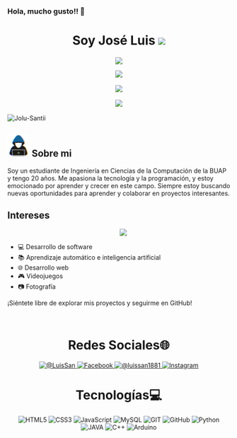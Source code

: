### Hola, mucho gusto!! 👋
<h1 align="center"><b> Soy José Luis </b><img src="https://media.giphy.com/media/hvRJCLFzcasrR4ia7z/giphy.gif" width="35"></h1>
<p align="center">
<img align="center" height="200" src="https://media.giphy.com/media/ao9DUiTKH60XS/giphy.gif"/>
<p align="center">
  <a href="https://github.com/DenverCoder1/readme-typing-svg">
    <img src="https://readme-typing-svg.herokuapp.com?font=Time+New+Roman&color=cyan&size=35&center=true&vCenter=true&width=1500&height=50&lines=Estudiante+de+la&startFromZero=true">
  </a>
</p>

<p align="center">
  <a href="https://github.com/DenverCoder1/readme-typing-svg">
    <img src="https://readme-typing-svg.herokuapp.com?font=Time+New+Roman&color=cyan&size=35&center=true&vCenter=true&width=1500&height=50&lines=Benemérita+Universidad+Autónoma+de+Puebla&startFromZero=true">
  </a>
</p>

<p align="center">
  <a href="https://github.com/DenverCoder1/readme-typing-svg">
    <img src="https://readme-typing-svg.herokuapp.com?font=Time+New+Roman&color=cyan&size=35&center=true&vCenter=true&width=1500&height=50&lines=Facultad+Ciencias+de+la+Computación&startFromZero=true">
  </a>
</p>

<p align="left"> 
  <p align="left"> <img src="https://komarev.com/ghpvc/?username=Jolu-Santii&label=Profile%20views&color=0e75b6&style=flat" alt="Jolu-Santii" /> </p>

  </p>
 
## <picture><img src = "https://github.com/0xAbdulKhalid/0xAbdulKhalid/raw/main/assets/mdImages/about_me.gif" width = 50px></picture> **Sobre mi**


Soy un estudiante de Ingeniería en Ciencias de la Computación de la BUAP y tengo 20 años. Me apasiona la tecnología y la programación, y estoy emocionado por aprender y crecer en este campo. Siempre estoy buscando nuevas oportunidades para aprender y colaborar en proyectos interesantes.

## Intereses

<picture> <img align="right" src="https://github.com/7oSkaaa/7oSkaaa/blob/main/Images/Right_Side.gif?raw=true" width = 250px></picture>

<br>

- 💻 Desarrollo de software
- 📚 Aprendizaje automático e inteligencia artificial
- 🌐 Desarrollo web
- 🎮 Videojuegos
- 📷 Fotografía

¡Siéntete libre de explorar mis proyectos y seguirme en GitHub!



<br>
<h1 align="center"> Redes Sociales🌐 </h1>

<body>
    <div class="centered">
      <div align="center">
        <a href="mailto:l57527390@gmail.com" target="blank">
            <img src="https://img.shields.io/badge/Gmail-D14836?style=for-the-badge&logo=gmail&logoColor=white" alt="@LuisSan" />
        </a>
        <a href="https://www.facebook.com/luis0.huicho/" target="blank">
            <img src="https://img.shields.io/badge/Facebook-%231877F2.svg?logo=Facebook&logoColor=white&style=for-the-badge" alt="Facebook" />
        </a>
        <a href="https://www.youtube.com/@luissan1881" target="blank">
            <img src="https://img.shields.io/badge/YouTube-FF0000?style=for-the-badge&logo=youtube&logoColor=white" alt="@luissan1881" />
        </a>
        <a href="https://instagram.com/jolu_santii" target="blank">
            <img src="https://img.shields.io/badge/Instagram-%23E4405F.svg?logo=Instagram&logoColor=white&style=for-the-badge" alt="Instagram" />
        </a>
    </div>

<!--[![Reddit](https://img.shields.io/badge/-Reddit-FF4500?logo=reddit&logoColor=white&style=for-the-badge)]()
[![Twitter](https://img.shields.io/badge/Twitter-%231DA1F2.svg?logo=Twitter&logoColor=white&style=for-the-badge)]()
[![LinkedIn](https://img.shields.io/badge/LinkedIn-%230077B5.svg?logo=linkedin&logoColor=white&style=for-the-badge)]()
[![Stack Overflow](https://img.shields.io/badge/-Stackoverflow-FE7A16?logo=stack-overflow&logoColor=white&style=for-the-badge)](https://stackoverflow.com/users/22699041/)-->
<!--0<a href="https://www.tiktok.com/@" target="blank"><img align="center" src="https://img.shields.io/badge/TikTok-000000?style=for-the-badge&logo=tiktok&logoColor=white" alt="@" /></a>-->
  </p>
</div>

<h1 align="center">Tecnologías💻</h1>
<div align="center">
  
![HTML5](https://img.shields.io/badge/html5-%23E34F26.svg?style=for-the-badge&logo=html5&logoColor=white) ![CSS3](https://img.shields.io/badge/css3-%231572B6.svg?style=for-the-badge&logo=css3&logoColor=white) ![JavaScript](https://img.shields.io/badge/javascript-%23323330.svg?style=for-the-badge&logo=javascript&logoColor=%23F7DF1E) ![MySQL](https://img.shields.io/badge/mysql-%2300f.svg?style=for-the-badge&logo=mysql&logoColor=white) ![GIT](https://img.shields.io/badge/Git-fc6d26?style=for-the-badge&logo=git&logoColor=white) ![GitHub](https://img.shields.io/badge/GitHub-%23121011.svg?style=for-the-badge&logo=github&logoColor=white) ![Python](https://img.shields.io/badge/python-3670A0?style=for-the-badge&logo=python&logoColor=ffdd54) ![JAVA](https://custom-icon-badges.demolab.com/badge/Java-ED8B00.svg?style=for-the-badge&logo=java-colorful) ![C++](https://img.shields.io/badge/c++-%2300599C.svg?style=for-the-badge&logo=c%2B%2B&logoColor=white) ![Arduino](https://img.shields.io/badge/-Arduino-00979D?style=for-the-badge&logo=Arduino&logoColor=white) 

</div>
